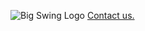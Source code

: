 ![Big Swing Logo](https://www.dropbox.com/s/3411fl0kihk1pkv/BIG%20SWING%20productions_Logo%20%28Navy%20Blue%29-01.png)
[Contact us.](mailto:hello@bigswingproductions.com)
